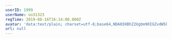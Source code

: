 ```yaml
---
userID: 1999
userName: oo31323
regTime: 2019-08-16T16:14:00.000Z
avatar: 'data:text/plain; charset=utf-8;base64,NDA0IHBhZ2Ugbm90IGZvdW5kCg=='
url: null
---
```



